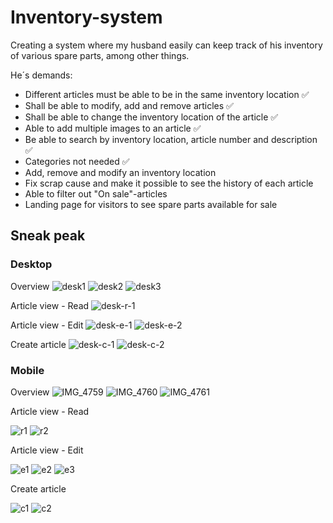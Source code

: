 # Inventory-system

Creating a system where my husband easily can keep track of his inventory of various spare parts, among other things. 

He´s demands: 

* Different articles must be able to be in the same inventory location ✅
* Shall be able to modify, add and remove articles ✅
* Shall be able to change the inventory location of the article ✅ 
* Able to add multiple images to an article ✅
* Be able to search by inventory location, article number and description ✅
* Categories not needed ✅
* Add, remove and modify an inventory location
* Fix scrap cause and make it possible to see the history of each article
* Able to filter out "On sale"-articles
* Landing page for visitors to see spare parts available for sale


## Sneak peak


### Desktop

Overview
![desk1](https://github.com/totaldekadens/Inventory-system/assets/90898648/1cb4b5ab-db53-41ec-84e3-4a856a42a3d3)
![desk2](https://github.com/totaldekadens/Inventory-system/assets/90898648/20ca099e-48c3-4e83-b0b1-8dcfda0e7ab9)
![desk3](https://github.com/totaldekadens/Inventory-system/assets/90898648/de40daec-cd65-4139-ac5d-f073a7120171)



Article view - Read
![desk-r-1](https://github.com/totaldekadens/Inventory-system/assets/90898648/15db7ecc-29eb-40bf-ad89-35dea1825000)



Article view - Edit
![desk-e-1](https://github.com/totaldekadens/Inventory-system/assets/90898648/b2289820-9fb3-4333-bc96-18ff3de9d4f4)
![desk-e-2](https://github.com/totaldekadens/Inventory-system/assets/90898648/eac5e627-b029-4f27-a050-bec16e665e54)


Create article
![desk-c-1](https://github.com/totaldekadens/Inventory-system/assets/90898648/3f29280e-8b07-4f83-8279-c21a1ac04c53)
![desk-c-2](https://github.com/totaldekadens/Inventory-system/assets/90898648/264fb2a4-848d-4d72-82a4-683aa64f6474)


### Mobile

Overview
![IMG_4759](https://github.com/totaldekadens/Inventory-system/assets/90898648/e8eac7f1-2823-4e95-9386-a8916021cdc2)
![IMG_4760](https://github.com/totaldekadens/Inventory-system/assets/90898648/c4a36d68-8e8a-4616-9be2-2cf810ca54dc)
![IMG_4761](https://github.com/totaldekadens/Inventory-system/assets/90898648/31cd54f3-f395-4f22-acef-4dd64b697370)


Article view - Read

![r1](https://github.com/totaldekadens/Inventory-system/assets/90898648/bb03ceee-550e-43e8-b1c2-733263673834)
![r2](https://github.com/totaldekadens/Inventory-system/assets/90898648/f584bf3e-c299-496b-9e2f-028174037b5f)



Article view - Edit

![e1](https://github.com/totaldekadens/Inventory-system/assets/90898648/99e22380-931b-4bcd-b7b0-e8f5d29be885)
![e2](https://github.com/totaldekadens/Inventory-system/assets/90898648/bfde10b5-8d3a-452e-9d7f-a6ac0f516f35)
![e3](https://github.com/totaldekadens/Inventory-system/assets/90898648/3b8e4ff1-cc28-47a1-94a5-162bc3124502)



Create article

![c1](https://github.com/totaldekadens/Inventory-system/assets/90898648/cc413665-8246-47fa-a8b9-9fde4ca2c6df)
![c2](https://github.com/totaldekadens/Inventory-system/assets/90898648/913fd8e8-b37c-4d2d-b9d6-287d2241c7db)

